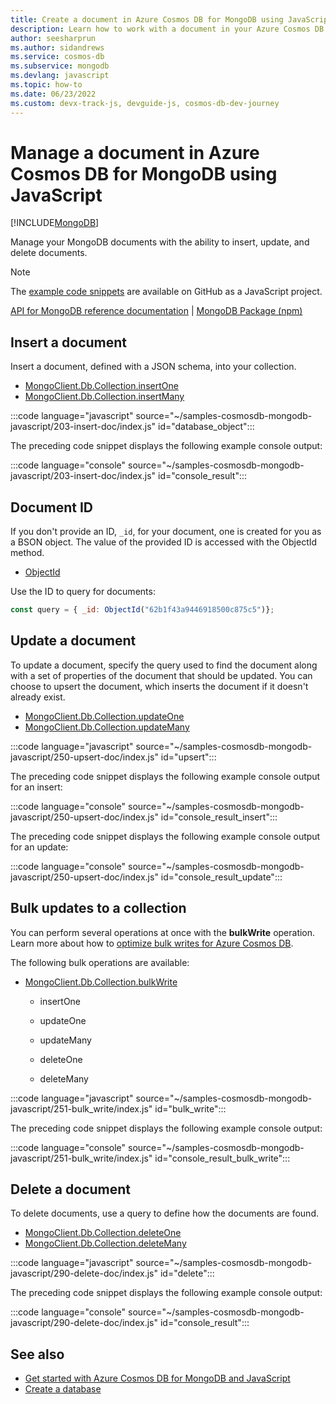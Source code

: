 ```yaml
---
title: Create a document in Azure Cosmos DB for MongoDB using JavaScript
description: Learn how to work with a document in your Azure Cosmos DB for MongoDB database using the JavaScript SDK.
author: seesharprun
ms.author: sidandrews
ms.service: cosmos-db
ms.subservice: mongodb
ms.devlang: javascript
ms.topic: how-to
ms.date: 06/23/2022
ms.custom: devx-track-js, devguide-js, cosmos-db-dev-journey
---
```


# Manage a document in Azure Cosmos DB for MongoDB using JavaScript

[!INCLUDE[MongoDB](~/reusable-content/ce-skilling/azure/includes/cosmos-db/includes/appliesto-mongodb.md)]

Manage your MongoDB documents with the ability to insert, update, and delete documents.

> [!NOTE]
> The [example code snippets](https://github.com/Azure-Samples/cosmos-db-mongodb-api-javascript-samples) are available on GitHub as a JavaScript project.

[API for MongoDB reference documentation](https://docs.mongodb.com/drivers/node) | [MongoDB Package (npm)](https://www.npmjs.com/package/mongodb)

## Insert a document

Insert a document, defined with a JSON schema, into your collection.

- [MongoClient.Db.Collection.insertOne](https://mongodb.github.io/node-mongodb-native/4.7/classes/Collection.html#insertOne)
- [MongoClient.Db.Collection.insertMany](https://mongodb.github.io/node-mongodb-native/4.7/classes/Collection.html#insertMany)

:::code language="javascript" source="~/samples-cosmosdb-mongodb-javascript/203-insert-doc/index.js" id="database_object":::

The preceding code snippet displays the following example console output:

:::code language="console" source="~/samples-cosmosdb-mongodb-javascript/203-insert-doc/index.js" id="console_result":::

## Document ID

If you don't provide an ID, `_id`, for your document, one is created for you as a BSON object. The value of the provided ID is accessed with the ObjectId method.

- [ObjectId](https://mongodb.github.io/node-mongodb-native/4.7/classes/ObjectId.html)

Use the ID to query for documents:

```javascript
const query = { _id: ObjectId("62b1f43a9446918500c875c5")};
```

## Update a document

To update a document, specify the query used to find the document along with a set of properties of the document that should be updated. You can choose to upsert the document, which inserts the document if it doesn't already exist.

- [MongoClient.Db.Collection.updateOne](https://mongodb.github.io/node-mongodb-native/4.7/classes/Collection.html#updateOne)
- [MongoClient.Db.Collection.updateMany](https://mongodb.github.io/node-mongodb-native/4.7/classes/Collection.html#updateMany)

:::code language="javascript" source="~/samples-cosmosdb-mongodb-javascript/250-upsert-doc/index.js" id="upsert":::

The preceding code snippet displays the following example console output for an insert:

:::code language="console" source="~/samples-cosmosdb-mongodb-javascript/250-upsert-doc/index.js" id="console_result_insert":::

The preceding code snippet displays the following example console output for an update:

:::code language="console" source="~/samples-cosmosdb-mongodb-javascript/250-upsert-doc/index.js" id="console_result_update":::

## Bulk updates to a collection

You can perform several operations at once with the **bulkWrite** operation. Learn more about how to [optimize bulk writes for Azure Cosmos DB](optimize-write-performance.md#tune-for-the-optimal-batch-size-and-thread-count).

The following bulk operations are available:

- [MongoClient.Db.Collection.bulkWrite](https://mongodb.github.io/node-mongodb-native/4.7/classes/Collection.html#bulkWrite)

  - insertOne

  - updateOne

  - updateMany

  - deleteOne

  - deleteMany

:::code language="javascript" source="~/samples-cosmosdb-mongodb-javascript/251-bulk_write/index.js" id="bulk_write":::

The preceding code snippet displays the following example console output:

:::code language="console" source="~/samples-cosmosdb-mongodb-javascript/251-bulk_write/index.js" id="console_result_bulk_write":::

## Delete a document

To delete documents, use a query to define how the documents are found.

- [MongoClient.Db.Collection.deleteOne](https://mongodb.github.io/node-mongodb-native/4.7/classes/Collection.html#deleteOne)
- [MongoClient.Db.Collection.deleteMany](https://mongodb.github.io/node-mongodb-native/4.7/classes/Collection.html#deleteMany)

:::code language="javascript" source="~/samples-cosmosdb-mongodb-javascript/290-delete-doc/index.js" id="delete":::

The preceding code snippet displays the following example console output:

:::code language="console" source="~/samples-cosmosdb-mongodb-javascript/290-delete-doc/index.js" id="console_result":::

## See also

- [Get started with Azure Cosmos DB for MongoDB and JavaScript](how-to-javascript-get-started.md)
- [Create a database](how-to-javascript-manage-databases.md)
